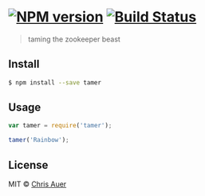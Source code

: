 #  [![NPM version][npm-image]][npm-url] [![Build Status](https://travis-ci.org/chrisauer/node-tamer.svg)][travis-url]

> taming the zookeeper beast


## Install

```sh
$ npm install --save tamer
```


## Usage

```js
var tamer = require('tamer');

tamer('Rainbow');
```


## License

MIT © [Chris Auer]()


[npm-image]: https://badge.fury.io/js/tamer.svg
[npm-url]: https://npmjs.org/package/tamer
[travis-image]: https://travis-ci.org/chrisauer/tamer.svg?branch=master
[travis-url]: https://travis-ci.org/chrisauer/tamer
[daviddm-image]: https://david-dm.org/chrisauer/tamer.svg?theme=shields.io
[daviddm-url]: https://david-dm.org/chrisauer/tamer
